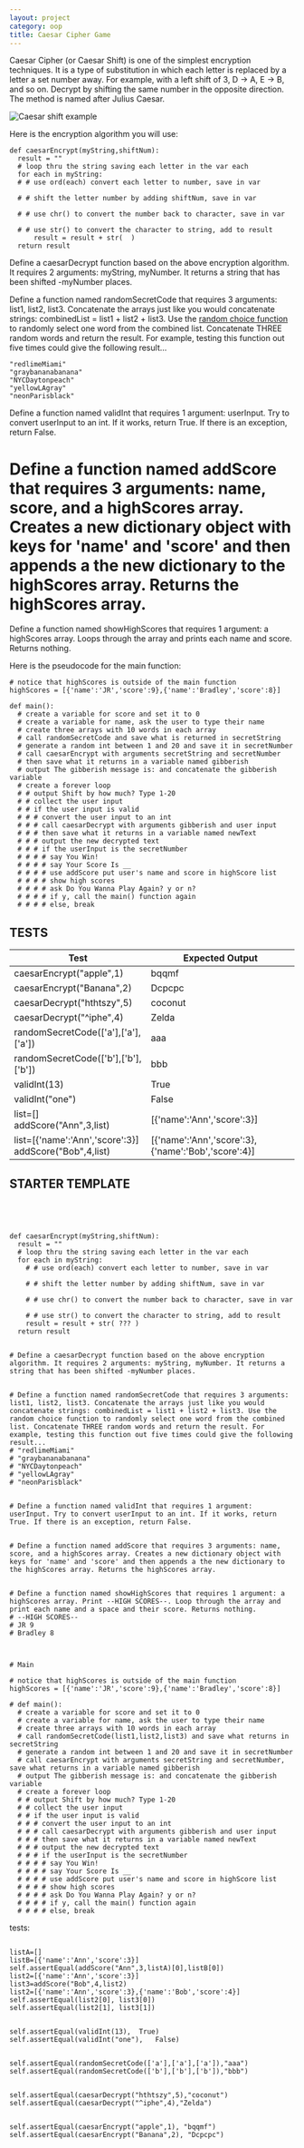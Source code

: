 ```yaml
---
layout: project
category: oop
title: Caesar Cipher Game
---
```





Caesar Cipher (or Caesar Shift) is one of the simplest encryption techniques. It is a type of substitution in which each letter is replaced by a letter a set number away. For example, with a left shift of 3, D -> A, E -> B, and so on. Decrypt by shifting the same number in the opposite direction. The method is named after Julius Caesar.

![Caesar shift example](/apcsp\oop\Caesar_cipher_left_shift_of_3.png)

Here is the encryption algorithm you will use:
```
def caesarEncrypt(myString,shiftNum):
  result = ""
  # loop thru the string saving each letter in the var each
  for each in myString:
  # # use ord(each) convert each letter to number, save in var

  # # shift the letter number by adding shiftNum, save in var

  # # use chr() to convert the number back to character, save in var

  # # use str() to convert the character to string, add to result
      result = result + str(  )
  return result
```

Define a caesarDecrypt function based on the above encryption algorithm. It requires 2 arguments: myString, myNumber. It returns a string that has been shifted -myNumber places.

Define a function named randomSecretCode that requires 3 arguments: list1, list2, list3. Concatenate the arrays just like you would concatenate strings: combinedList = list1 + list2 + list3. Use the [random choice function](https://www.w3schools.com/python/ref_random_choice.asp) to randomly select one word from the combined list. Concatenate THREE random words and return the result. For example, testing this function out five times could give the following result...
```
"redlimeMiami"
"graybananabanana"
"NYCDaytonpeach"
"yellowLAgray"
"neonParisblack"
```

Define a function named validInt that requires 1 argument: userInput. Try to convert userInput to an int. If it works, return True. If there is an exception, return False.

# Define a function named addScore that requires 3 arguments: name, score, and a highScores array. Creates a new dictionary object with keys for 'name' and 'score' and then appends a the new dictionary to the highScores array. Returns the highScores array.

Define a function named showHighScores that requires 1 argument: a highScores array. Loops through the array and prints each name and score. Returns nothing.

Here is the pseudocode for the main function:
```
# notice that highScores is outside of the main function
highScores = [{'name':'JR','score':9},{'name':'Bradley','score':8}]

def main():
  # create a variable for score and set it to 0
  # create a variable for name, ask the user to type their name
  # create three arrays with 10 words in each array
  # call randomSecretCode and save what is returned in secretString
  # generate a random int between 1 and 20 and save it in secretNumber
  # call caesarEncrypt with arguments secretString and secretNumber
  # then save what it returns in a variable named gibberish
  # output The gibberish message is: and concatenate the gibberish variable
  # create a forever loop
  # # output Shift by how much? Type 1-20
  # # collect the user input
  # # if the user input is valid
  # # # convert the user input to an int
  # # # call caesarDecrypt with arguments gibberish and user input
  # # # then save what it returns in a variable named newText
  # # # output the new decrypted text
  # # # if the userInput is the secretNumber
  # # # # say You Win!
  # # # # say Your Score Is __
  # # # # use addScore put user's name and score in highScore list
  # # # # show high scores
  # # # # ask Do You Wanna Play Again? y or n?
  # # # # if y, call the main() function again
  # # # # else, break
```

## TESTS

|Test|Expected Output|
|---|---|
|caesarEncrypt("apple",1)|bqqmf|
|caesarEncrypt("Banana",2)|Dcpcpc|
|caesarDecrypt("hthtszy",5)|coconut|
|caesarDecrypt("^iphe",4)|Zelda|
|randomSecretCode(['a'],['a'],['a'])|aaa|
|randomSecretCode(['b'],['b'],['b'])|bbb|
|validInt(13)|True|
|validInt("one")|False|
|list=[]<br>addScore("Ann",3,list)|[{'name':'Ann','score':3}]|
|list=[{'name':'Ann','score':3}]<br>addScore("Bob",4,list)|[{'name':'Ann','score':3},{'name':'Bob','score':4}]|


## STARTER TEMPLATE
```




def caesarEncrypt(myString,shiftNum):
  result = ""
  # loop thru the string saving each letter in the var each
  for each in myString:
    # # use ord(each) convert each letter to number, save in var

    # # shift the letter number by adding shiftNum, save in var

    # # use chr() to convert the number back to character, save in var

    # # use str() to convert the character to string, add to result
    result = result + str( ??? )
  return result


# Define a caesarDecrypt function based on the above encryption algorithm. It requires 2 arguments: myString, myNumber. It returns a string that has been shifted -myNumber places.


# Define a function named randomSecretCode that requires 3 arguments: list1, list2, list3. Concatenate the arrays just like you would concatenate strings: combinedList = list1 + list2 + list3. Use the random choice function to randomly select one word from the combined list. Concatenate THREE random words and return the result. For example, testing this function out five times could give the following result...
# "redlimeMiami"
# "graybananabanana"
# "NYCDaytonpeach"
# "yellowLAgray"
# "neonParisblack"


# Define a function named validInt that requires 1 argument: userInput. Try to convert userInput to an int. If it works, return True. If there is an exception, return False.


# Define a function named addScore that requires 3 arguments: name, score, and a highScores array. Creates a new dictionary object with keys for 'name' and 'score' and then appends a the new dictionary to the highScores array. Returns the highScores array.


# Define a function named showHighScores that requires 1 argument: a highScores array. Print --HIGH SCORES--. Loop through the array and print each name and a space and their score. Returns nothing.
# --HIGH SCORES--
# JR 9
# Bradley 8



# Main

# notice that highScores is outside of the main function
highScores = [{'name':'JR','score':9},{'name':'Bradley','score':8}]

# def main():
  # create a variable for score and set it to 0
  # create a variable for name, ask the user to type their name
  # create three arrays with 10 words in each array
  # call randomSecretCode(list1,list2,list3) and save what returns in secretString
  # generate a random int between 1 and 20 and save it in secretNumber
  # call caesarEncrypt with arguments secretString and secretNumber, save what returns in a variable named gibberish
  # output The gibberish message is: and concatenate the gibberish variable
  # create a forever loop
  # # output Shift by how much? Type 1-20
  # # collect the user input
  # # if the user input is valid
  # # # convert the user input to an int
  # # # call caesarDecrypt with arguments gibberish and user input
  # # # then save what it returns in a variable named newText
  # # # output the new decrypted text
  # # # if the userInput is the secretNumber
  # # # # say You Win!
  # # # # say Your Score Is __
  # # # # use addScore put user's name and score in highScore list
  # # # # show high scores
  # # # # ask Do You Wanna Play Again? y or n?
  # # # # if y, call the main() function again
  # # # # else, break
```


tests:
```

listA=[]
listB=[{'name':'Ann','score':3}]
self.assertEqual(addScore("Ann",3,listA)[0],listB[0])
list2=[{'name':'Ann','score':3}]
list3=addScore("Bob",4,list2)
list2=[{'name':'Ann','score':3},{'name':'Bob','score':4}]
self.assertEqual(list2[0], list3[0])
self.assertEqual(list2[1], list3[1])


self.assertEqual(validInt(13),	True)
self.assertEqual(validInt("one"),	False)


self.assertEqual(randomSecretCode(['a'],['a'],['a']),"aaa")
self.assertEqual(randomSecretCode(['b'],['b'],['b']),"bbb")


self.assertEqual(caesarDecrypt("hthtszy",5),"coconut")
self.assertEqual(caesarDecrypt("^iphe",4),"Zelda")


self.assertEqual(caesarEncrypt("apple",1), "bqqmf")
self.assertEqual(caesarEncrypt("Banana",2), "Dcpcpc")

```
